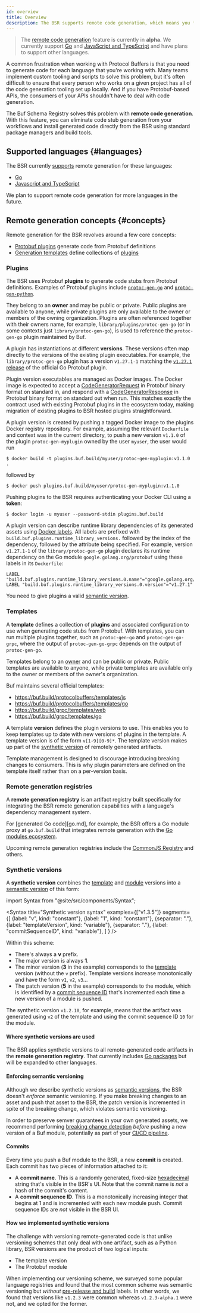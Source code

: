 ```yaml
---
id: overview
title: Overview
description: The BSR supports remote code generation, which means you fetch generated source code like any other dependency.
---
```


> The [remote code generation](/bsr/remote-generation/overview) feature is currently in **alpha**.
> We currently support [Go](go.md) and [JavaScript and TypeScript](npm.md) and have plans to support
> other languages.

A common frustration when working with Protocol Buffers is that you need to generate code for each
language that you're working with. Many teams implement custom tooling and scripts to solve this
problem, but it's often difficult to ensure that every person who works on a given project has all
of the code generation tooling set up locally. And if you have Protobuf-based APIs, the consumers
of your APIs shouldn't have to deal with code generation.

The Buf Schema Registry solves this problem with **remote code generation**. With this feature, you
can eliminate code stub generation from your workflows and install generated code directly from the
BSR using standard package managers and build tools.

## Supported languages {#languages}

The BSR currently [supports](#registries) remote generation for these languages:

- [Go](go.md)
- [Javascript and TypeScript](npm.md)

We plan to support remote code generation for more languages in the future.

## Remote generation concepts {#concepts}

Remote generation for the BSR revolves around a few core concepts:

* [Protobuf plugins](#plugins) generate code from Protobuf definitions
* [Generation templates](#templates) define collections of [plugins](#plugins)

### Plugins

The BSR uses Protobuf **plugins** to generate code stubs from Protobuf definitions. Examples of
Protobuf plugins include [`protoc-gen-go`][protoc-gen-go] and
[`protoc-gen-python`][protoc-gen-python].

They belong to an **owner** and may be public or private. Public plugins are available to anyone, while private plugins are only available to the owner or members of the owning organization. Plugins are often referenced together with their owners name, for example, `library/plugins/protoc-gen-go` (or in some contexts just `library/protoc-gen-go`), is used to reference the `protoc-gen-go` plugin maintained by Buf.

A plugin has instantiations at different **versions**. These versions often map directly to the versions of the existing plugin executables. For example, the `library/protoc-gen-go` plugin has a version `v1.27.1-1` matching the [`v1.27.1` release](https://github.com/protocolbuffers/protobuf-go/releases/tag/v1.27.1) of the official Go Protobuf plugin.

Plugin version executables are managed as Docker images. The Docker image is expected to accept a [CodeGeneratorRequest](https://github.com/protocolbuffers/protobuf/blob/bd42fcc7a3e04504df895ce2fd0782c0e84b68a5/src/google/protobuf/compiler/plugin.proto#L68) in Protobuf binary format on standard in, and respond with a [CodeGeneratorResponse](https://github.com/protocolbuffers/protobuf/blob/bd42fcc7a3e04504df895ce2fd0782c0e84b68a5/src/google/protobuf/compiler/plugin.proto#L99) in Protobuf binary format on standard out when run. This matches exactly the contract used with existing Protobuf plugins in the ecosystem today, making migration of existing plugins to BSR hosted plugins straightforward.

A plugin version is created by pushing a tagged Docker image to the plugins Docker registry repository. For example, assuming the relevant `Dockerfile` and context was in the current directory, to push a new version `v1.1.0` of the plugin `protoc-gen-myplugin` owned by the user `myuser`, the user would run

```terminal
$ docker build -t plugins.buf.build/myuser/protoc-gen-myplugin:v1.1.0 .
```

followed by

```terminal
$ docker push plugins.buf.build/myuser/protoc-gen-myplugin:v1.1.0
```

Pushing plugins to the BSR requires authenticating your Docker CLI using a **token**:

```terminal
$ docker login -u myuser --password-stdin plugins.buf.build
```

A plugin version can describe runtime library dependencies of its generated assets using [Docker labels](https://docs.docker.com/config/labels-custom-metadata/). All labels are prefixed with `build.buf.plugins.runtime_library_versions.` followed by the index of the dependency, followed by the attribute being specified. For example, version `v1.27.1-1` of the `library/protoc-gen-go` plugin declares its runtime dependency on the Go module `google.golang.org/protobuf` using these labels in its `Dockerfile`:

```docker
LABEL "build.buf.plugins.runtime_library_versions.0.name"="google.golang.org/protobuf"
LABEL "build.buf.plugins.runtime_library_versions.0.version"="v1.27.1"
```

You need to give plugins a valid [semantic version](https://semver.org/spec/v2.0.0.html).

### Templates

A **template** defines a collection of **plugins** and associated configuration to use when
generating code stubs from Protobuf. With templates, you can run multiple plugins together, such as
`protoc-gen-go` and `protoc-gen-go-grpc`, where the output of `protoc-gen-go-grpc` depends on the
output of `protoc-gen-go`. 

Templates belong to an [owner](../user-management.md#owner) and can be public or private. Public
templates are available to anyone, while private templates are available only to the owner or
members of the owner's organization.

Buf maintains several official templates:

- https://buf.build/protocolbuffers/templates/js
- https://buf.build/protocolbuffers/templates/go
- https://buf.build/grpc/templates/web
- https://buf.build/grpc/templates/go

A template **version** defines the plugin versions to use. This enables you to keep templates up to
date with new versions of plugins in the template. A template version is of the form `v[1-9][0-9]*`.
The template version makes up part of the [synthetic version](#synthetic-versions) of remotely
generated artifacts.

Template management is designed to discourage introducing breaking changes to consumers. This is why plugin parameters are defined on the template itself rather than on a per-version basis.

### Remote generation registries

A **remote generation registry** is an artifact registry built specifically for integrating the BSR
remote generation capabilities with a language's dependency management system.

For [generated Go code][go.md], for example, the BSR offers a Go module proxy at `go.buf.build` that
integrates remote generation with the [Go modules ecosystem][go-mod].

Upcoming remote generation registries include the [CommonJS Registry](http://wiki.commonjs.org/wiki/Packages/Registry) and others.

### Synthetic versions

A **synthetic version** combines the [template](#templates) and [module](../overview.md#modules) versions into a [semantic version](https://semver.org/spec/v2.0.0.html) of this form:

import Syntax from "@site/src/components/Syntax";

<Syntax
  title="Synthetic version syntax"
  examples={["v1.3.5"]}
  segments={[
    {label: "v", kind: "constant"},
    {label: "1", kind: "constant"},
    {separator: "."},
    {label: "templateVersion", kind: "variable"},
    {separator: "."},
    {label: "commitSequenceID", kind: "variable"},
  ]
} />

Within this scheme:

* There's always a **v** prefix.
* The major version is always **1**.
* The minor version (**3** in the example) corresponds to the [template](#templates) version (without the `v` prefix). Template versions increase monotonically and have the form `v1`, `v2`, `v3`...
* The patch version (**5** in the example) corresponds to the module, which is identified by a [commit sequence ID](#commits) that's incremented each time a new version of a module is pushed.

The synthetic version `v1.2.10`, for example, means that the artifact was generated using `v2` of
the template and using the commit sequence ID `10` for the module.

#### Where synthetic versions are used

The BSR applies synthetic versions to all remote-generated code artifacts in the **remote generation
registry**. That currently includes [Go packages](../../tour/use-remote-generation.md) but will be
expanded to other languages.

#### Enforcing semantic versioning

Although we describe synthetic versions as [semantic versions](https://semver.org/spec/v2.0.0.html),
the BSR doesn't _enforce_ semantic versioning. If you make breaking changes to an asset and push
that asset to the BSR, the patch version is incremented in spite of the breaking change, which
violates semantic versioning.

In order to preserve semver guarantees in your own generated assets, we recommend performing
[breaking change detection](../../breaking/usage.md) _before_ pushing a new version of a Buf module,
potentially as part of your [CI/CD pipeline](../../ci-cd/setup.md#checks).

#### Commits

Every time you push a Buf module to the BSR, a new **commit** is created. Each commit has two pieces
of information attached to it:

* A **commit name**. This is a randomly generated, fixed-size [hexadecimal] string that's visible in
  the BSR's UI. Note that the commit name is _not_ a hash of the commit's content.
* A **commit sequence ID**. This is a monotonically increasing integer that begins at 1 and is
  incremented with each new module push. Commit sequence IDs are _not_ visible in the BSR UI.

#### How we implemented synthetic versions

The challenge with versioning remote-generated code is that unlike versioning schemes that only deal
with one artifact, such as a Python library, BSR versions are the product of two logical inputs:

* The template version
* The Protobuf module

When implementing our versioning scheme, we surveyed some popular language registries and found that
the most common scheme was semantic versioning but _without_ [pre-release and
build](https://www.baeldung.com/cs/semantic-versioning#4-pre-release-and-build) labels. In other
words, we found that versions like `v1.2.3` were common whereas `v1.2.3-alpha.1` were not, and we
opted for the former.

[go-mod]: https://golang.org/ref/mod
[hexadecimal]: https://en.wikipedia.org/wiki/Hexadecimal
[protoc-gen-go]: https://pkg.go.dev/google.golang.org/protobuf@v1.27.1/cmd/protoc-gen-go
[protoc-gen-python]: https://developers.google.com/protocol-buffers/docs/reference/python-generated
